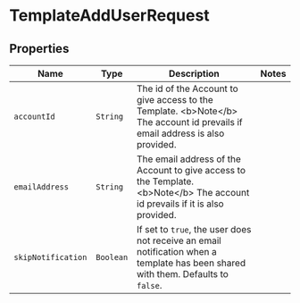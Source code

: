 

# TemplateAddUserRequest



## Properties

Name | Type | Description | Notes
------------ | ------------- | ------------- | -------------
| `accountId` | ```String``` |  The id of the Account to give access to the Template. &lt;b&gt;Note&lt;/b&gt; The account id prevails if email address is also provided.  |  |
| `emailAddress` | ```String``` |  The email address of the Account to give access to the Template. &lt;b&gt;Note&lt;/b&gt; The account id prevails if it is also provided.  |  |
| `skipNotification` | ```Boolean``` |  If set to `true`, the user does not receive an email notification when a template has been shared with them. Defaults to `false`.  |  |



